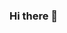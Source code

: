 ### Hi there 👋

<!--
**mrpowergonz/mrpowergonz** is a ✨ _special_ ✨ repository because its `README.md` (this file) appears on your GitHub profile.

Here are some ideas to get you started:
![lego2](https://github.com/mrpowergonz/mrpowergonz/assets/72943449/b118f2f2-bb21-4fd7-932d-00114a9d7366)"height="100
![github](https://github.com/mrpowergonz/mrpowergonz/assets/72943449/2596cb57-e139-49fd-863e-13a8ea35180e)

- 🔭 I’m currently working on ...
- 🌱 I’m currently learning ...
- 👯 I’m looking to collaborate on ...
- 🤔 I’m looking for help with ...
- 💬 Ask me about ...
- 📫 How to reach me: ...
- 😄 Pronouns: ...
- ⚡ Fun fact: ...
-->
